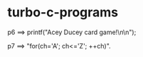 # turbo-c-programs

p6 ==> printf("Acey Ducey card game!\n\n");

p7 ==> "for(ch='A'; ch<='Z'; ++ch)".
